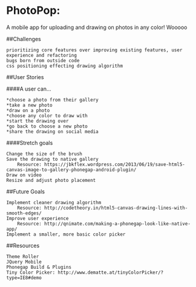 # PhotoPop:
A mobile app for uploading and drawing on photos in any color! Wooooo

##Challenges

	prioritizing core features over improving existing features, user experience and refactoring
	bugs born from outside code
	css positioning effecting drawing algorithm


##User Stories

####A user can...

	*choose a photo from their gallery
	*take a new photo
	*draw on a photo
	*choose any color to draw with
	*start the drawing over
	*go back to choose a new photo
	*share the drawing on social media
	
####Stretch goals

	Change the size of the brush
	Save the drawing to native gallery
		Resource: https://jbkflex.wordpress.com/2013/06/19/save-html5-canvas-image-to-gallery-phonegap-android-plugin/
	Draw on video
	Resize and adjust photo placement

##Future Goals

	Implement cleaner drawing algorithm
		Resource: http://codetheory.in/html5-canvas-drawing-lines-with-smooth-edges/
	Improve user experience
		Resource: http://qnimate.com/making-a-phonegap-look-like-native-app/
	Implement a smaller, more basic color picker


##Resources

	Theme Roller
	JQuery Mobile
	Phonegap Build & Plugins
	Tiny Color Picker: http://www.dematte.at/tinyColorPicker/?type=IE8#demo




<!-- command line inside repo use firebase to upload app and mobiletest.me the firebase url to show online -->